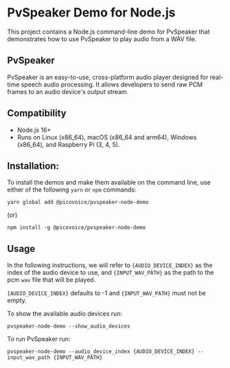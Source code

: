 # PvSpeaker Demo for Node.js

This project contains a Node.js command-line demo for PvSpeaker that demonstrates how to use PvSpeaker to play audio from a WAV file.

## PvSpeaker

PvSpeaker is an easy-to-use, cross-platform audio player designed for real-time speech audio processing. It allows developers to send raw PCM frames to an audio device's output stream.

## Compatibility

- Node.js 16+
- Runs on Linux (x86_64), macOS (x86_64 and arm64), Windows (x86_64), and Raspberry Pi (3, 4, 5).

## Installation:

To install the demos and make them available on the command line, use either of the following `yarn` or `npm` commands:

```console
yarn global add @picovoice/pvspeaker-node-demo
```

(or)

```console
npm install -g @picovoice/pvspeaker-node-demo
```

## Usage

In the following instructions, we will refer to  `{AUDIO_DEVICE_INDEX}` as the index of the audio device to use, and `{INPUT_WAV_PATH}` as the path to the pcm `wav` file that will be played.

`{AUDIO_DEVICE_INDEX}` defaults to -1 and `{INPUT_WAV_PATH}` must not be empty.

To show the available audio devices run:

```console
pvspeaker-node-demo --show_audio_devices
```

To run PvSpeaker run:

```console
pvspeaker-node-demo --audio_device_index {AUDIO_DEVICE_INDEX} --input_wav_path {INPUT_WAV_PATH}
```
